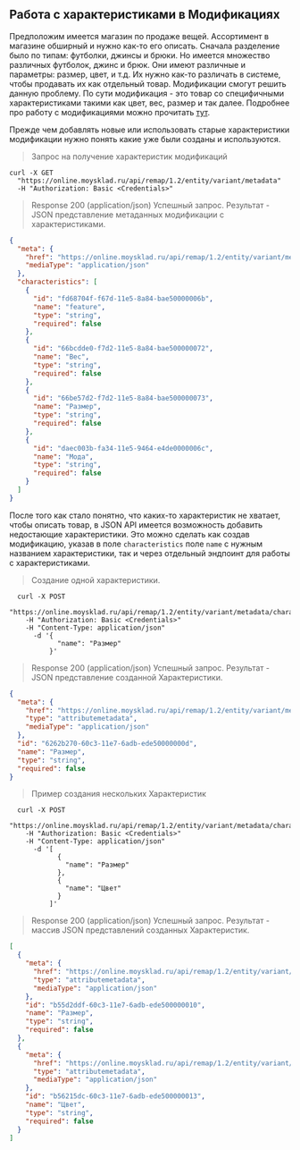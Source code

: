 ## Работа с характеристиками в Модификациях

Предположим имеется магазин по продаже вещей. Ассортимент в магазине обширный и нужно как-то его описать. Сначала 
разделение было по типам: футболки, джинсы и брюки. Но имеется множество различных футболок, джинс и брюк. Они 
имеют различные и параметры: размер, цвет, и т.д. Их нужно как-то различать в системе, чтобы продавать их как 
отдельный товар. Модификации смогут решить данную проблему. 
По сути модификация - это товар со специфичными характеристиками такими как цвет, вес, размер и так далее. Подробнее 
про работу с модификациями можно прочитать
 [тут](https://dev.moysklad.ru/doc/api/remap/1.2/dictionaries/#suschnosti-modifikaciq-sozdat-modifikaciu). 

Прежде чем добавлять новые или использовать старые характеристики модификации нужно понять какие уже 
были созданы и используются.

> Запрос на получение характеристик модификаций

```shell
curl -X GET
  "https://online.moysklad.ru/api/remap/1.2/entity/variant/metadata"
  -H "Authorization: Basic <Credentials>"
```

> Response 200 (application/json)
Успешный запрос. Результат - JSON представление метаданных модификации с характеристиками.

```json
{
  "meta": {
    "href": "https://online.moysklad.ru/api/remap/1.2/entity/variant/metadata",
    "mediaType": "application/json"
  },
  "characteristics": [
    {
      "id": "fd68704f-f67d-11e5-8a84-bae50000006b",
      "name": "feature",
      "type": "string",
      "required": false
    },
    {
      "id": "66bcdde0-f7d2-11e5-8a84-bae500000072",
      "name": "Вес",
      "type": "string",
      "required": false
    },
    {
      "id": "66be57d2-f7d2-11e5-8a84-bae500000073",
      "name": "Размер",
      "type": "string",
      "required": false
    },
    {
      "id": "daec003b-fa34-11e5-9464-e4de0000006c",
      "name": "Мода",
      "type": "string",
      "required": false
    }
  ]
}
```

После того как стало понятно, что каких-то характеристик не хватает, чтобы описать товар, в JSON API имеется возможность
 добавить недостающие характеристики. Это можно сделать как создав модификацию, указав в поле `characteristics` 
 поле `name` с нужным названием характеристики, так и через отдельный эндпоинт для работы с характеристиками. 

> Создание одной характеристики.
```shell
  curl -X POST
    "https://online.moysklad.ru/api/remap/1.2/entity/variant/metadata/characteristics"
    -H "Authorization: Basic <Credentials>"
    -H "Content-Type: application/json"
      -d '{
            "name": "Размер"
          }'  
```

> Response 200 (application/json)
Успешный запрос. Результат - JSON представление созданной Характеристики.
```json
{
  "meta": {
    "href": "https://online.moysklad.ru/api/remap/1.2/entity/variant/metadata/characteristics/6262b270-60c3-11e7-6adb-ede50000000d",
    "type": "attributemetadata",
    "mediaType": "application/json"
  },
  "id": "6262b270-60c3-11e7-6adb-ede50000000d",
  "name": "Размер",
  "type": "string",
  "required": false
}
```

> Пример создания нескольких Характеристик
```shell
  curl -X POST
    "https://online.moysklad.ru/api/remap/1.2/entity/variant/metadata/characteristics"
    -H "Authorization: Basic <Credentials>"
    -H "Content-Type: application/json"
      -d '[
            {
              "name": "Размер"
            },
            {
              "name": "Цвет"
            }
          ]'  
```

> Response 200 (application/json)
Успешный запрос. Результат - массив JSON представлений созданных Характеристик.
```json
[
  {
    "meta": {
      "href": "https://online.moysklad.ru/api/remap/1.2/entity/variant/metadata/characteristics/b55d2ddf-60c3-11e7-6adb-ede500000010",
      "type": "attributemetadata",
      "mediaType": "application/json"
    },
    "id": "b55d2ddf-60c3-11e7-6adb-ede500000010",
    "name": "Размер",
    "type": "string",
    "required": false
  },
  {
    "meta": {
      "href": "https://online.moysklad.ru/api/remap/1.2/entity/variant/metadata/characteristics/b56215dc-60c3-11e7-6adb-ede500000013",
      "type": "attributemetadata",
      "mediaType": "application/json"
    },
    "id": "b56215dc-60c3-11e7-6adb-ede500000013",
    "name": "Цвет",
    "type": "string",
    "required": false
  }
]
```

